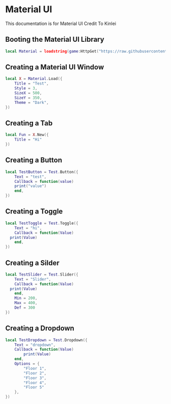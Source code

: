 # Material UI
This documentation is for Material UI Credit To Kinlei

## Booting the Material UI Library
```lua
local Material = loadstring(game:HttpGet("https://raw.githubusercontent.com/RileyBeeRBLX4/UI-Library/refs/heads/main/Material%20UI/Module.lua"))()
```




## Creating a Material UI Window
```lua
local X = Material.Load({
	Title = "Test",
	Style = 3,
	SizeX = 500,
	SizeY = 350,
	Theme = "Dark",
})
```

## Creating a Tab
```lua
local Fun = X.New({
    Title = "Hi"
})
```

## Creating a Button
```lua
local TestButton = Test.Button({
    Text = "test",
    Callback = function(value)
    print("value")
    end,
})
```

## Creating a Toggle
```lua
local TestToggle = Test.Toggle({
	Text = "hi",
	Callback = function(Value)
  print(Value)
	end,
})
```

## Creating a Silder
```lua
local TestSlider = Test.Slider({
	Text = "Slider",
	Callback = function(Value)
  print(Value)
	end,
	Min = 200,
	Max = 400,
	Def = 300
})
```

## Creating a Dropdown
```lua
local TestDropdown = Test.Dropdown({
	Text = "dropdown",
	Callback = function(Value)
		print(Value)
	end,
	Options = {
		"Floor 1",
		"Floor 2",
		"Floor 3",
		"Floor 4",
		"Floor 5"
	},
})
```
